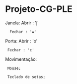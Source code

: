 # Projeto-CG-PLE



Janela:
      Abrir : 'j'      
      
      Fechar : 'w'

Porta:
     Abrir : 'o'     
     
     Fechar : 'c'
     
Movimentação:

     Mouse;
     
     Teclado de setas;
